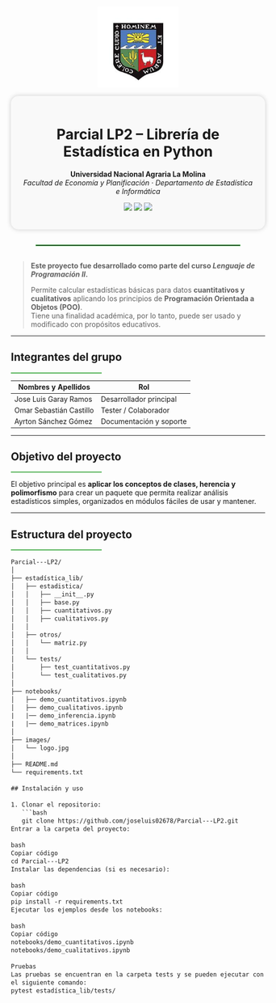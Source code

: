 <p align="center">
  <img src="https://raw.githubusercontent.com/joseluis02678/Parcial---LP2/main/images/logo.jpg" alt="Logo UNALM" width="160">
</p>

<div align="center" style="background:#f9f9f9; border-radius:15px; padding:20px; box-shadow:0px 0px 10px #ccc;">
  <h1>Parcial LP2 – Librería de Estadística en Python</h1>
  <p><b>Universidad Nacional Agraria La Molina</b><br>
  <i>Facultad de Economía y Planificación · Departamento de Estadística e Informática</i></p>
  <p>
    <img src="https://img.shields.io/badge/Python-3.12-blue?logo=python">
    <img src="https://img.shields.io/badge/POO-Programación%20Orientada%20a%20Objetos-green">
    <img src="https://img.shields.io/badge/Estado-En%20Desarrollo-orange">
  </p>
</div>

<hr style="border: 1px solid #4CAF50; width: 80%; margin: 30px auto;">

>  **Este proyecto fue desarrollado como parte del curso _Lenguaje de Programación II_.**
>  
> Permite calcular estadísticas básicas para datos **cuantitativos y cualitativos** aplicando los principios de **Programación Orientada a Objetos (POO)**.  
> Tiene una finalidad académica, por lo tanto, puede ser usado y modificado con propósitos educativos.

---
##  Integrantes del grupo
<hr style="border: 0; height: 2px; background: #4CAF50; width: 180px; margin-left: 0;">

| Nombres y Apellidos        | Rol                     |
|----------------------------|--------------------------|
| Jose Luis Garay Ramos      | Desarrollador principal |
| Omar Sebastián Castillo    | Tester / Colaborador    |
| Ayrton Sánchez Gómez       | Documentación y soporte |

---

##  Objetivo del proyecto
<hr style="border: 0; height: 2px; background: #4CAF50; width: 180px; margin-left: 0;">

El objetivo principal es **aplicar los conceptos de clases, herencia y polimorfismo** para crear un paquete que permita realizar análisis estadísticos simples, organizados en módulos fáciles de usar y mantener.

---

##  Estructura del proyecto
<hr style="border: 0; height: 2px; background: #4CAF50; width: 180px; margin-left: 0;">

```text
Parcial---LP2/
│
├── estadística_lib/
│   ├── estadistica/
│   │   ├── __init__.py
│   │   ├── base.py
│   │   ├── cuantitativos.py
│   │   ├── cualitativos.py
│   │
│   ├── otros/
│   │   └── matriz.py
│   │
│   └── tests/
│       ├── test_cuantitativos.py
│       └── test_cualitativos.py
│
├── notebooks/
│   ├── demo_cuantitativos.ipynb
│   ├── demo_cualitativos.ipynb
|   |── demo_inferencia.ipynb
|   |── demo_matrices.ipynb
│
├── images/
│   └── logo.jpg
│
├── README.md
└── requirements.txt

## Instalación y uso

1. Clonar el repositorio:
   ```bash
   git clone https://github.com/joseluis02678/Parcial---LP2.git
Entrar a la carpeta del proyecto:

bash
Copiar código
cd Parcial---LP2
Instalar las dependencias (si es necesario):

bash
Copiar código
pip install -r requirements.txt
Ejecutar los ejemplos desde los notebooks:

bash
Copiar código
notebooks/demo_cuantitativos.ipynb
notebooks/demo_cualitativos.ipynb

Pruebas
Las pruebas se encuentran en la carpeta tests y se pueden ejecutar con el siguiente comando:
pytest estadística_lib/tests/


